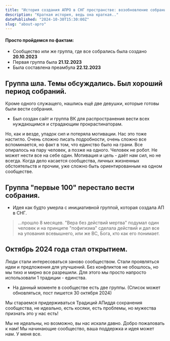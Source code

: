 ```yaml
---
title: "История создания АПРО в СНГ пространстве: возобновление собраний"
description: "Краткая история, ведь она краткая.."
datePublished: "2024-10-30T15:30:00Z"
slug: "about-apro"
---
```


#### Просто пройдемся по фактам:
 - Сообщеcтво или же группа, где все собрались была создано **20.10.2023**
 - Первая группа была **21.12.2023**
 - Была составлена преамбула **22.12.2023**

## Группа шла. Темы обсуждались. Был хороший период собраний. 

Кроме одного служащего, нашлись ещё две девушки, которые готовы были вести собрания. 

- Был создан сайт и группа ВК для распространения вести всех нуждающимся и страдающим прокрастинаторам. 

Но, как и везде, упадок сил и потеряла мотивации. Нас это тоже настигло. Очень сложно писать подробности, очень сложно все вспоминается, но факт в том, что единство было на грани. Все опиралось на пару человек, а позже на одного. Человек не робот. Не может нести все на себе один. Мотивация и цель - даёт нам сил, но не всегда. Когда дело касается сообщества, личных жизненных обстоятельств и прочим, уже сложно быть ориентированным на одном сообществе. 

## Группа "первые 100" перестало вести собрания. 

- Идея как будто умерла с инициативной группой, которая создала АП в СНГ.

> ...прошло 8 месяцев. "Вера без действий мертва" подумал один человек и на принципе "пофигизма" сделала действий и дал все на упования всевышнего, или же ВС, Бога, кто как его понимает.

## Октябрь 2024 года стал открытием. 
Люди стали интересоваться заново сообществом. Стали проявляться идеи и предложения для улучшений. Без конфликтов не обошлось, но мы тихо и мирно все разрешили. Для этого мы просто напросто использовали 1 традиции - единства.

- На данный моменте в сообществе есть две группы. (Список может обновляться, пост пишется 30 октября 2024) 

Мы стараемся придерживаться Традиций АПиддя сохранения сообщества, не идеально, есть косяки, есть проблемы, но мужества признать это у нас есть! 

Мы не идеальны, но возможно, вы нас искали давно. Добро пожаловать к нам! Мы начинающие сообщество, ваша поддержка и идея может нам. У меня все.